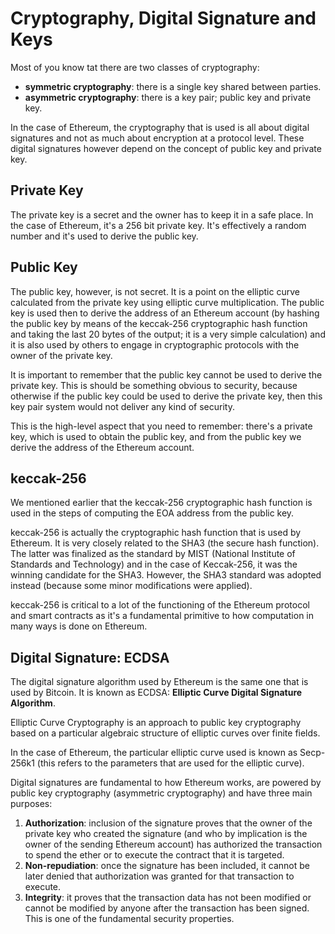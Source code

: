 # Cryptography, Digital Signature and Keys

Most of you know tat there are two classes of cryptography:

- **symmetric cryptography**: there is a single key shared between parties.
- **asymmetric cryptography**: there is a key pair; public key and private 
key.

In the case of Ethereum, the cryptography that is used is all about digital signatures and not as much about encryption at a protocol level. These digital signatures however depend on the concept of public key and private key.

## Private Key

The private key is a secret and the owner has to keep it in a safe place. In the case of Ethereum, it's a 256 bit private key. It's effectively a random number and it's used to derive the public key.

## Public Key

The public key, however, is not secret. It is a point on the elliptic curve calculated from the private key using elliptic curve multiplication. The public key is used then to derive the address of an Ethereum account (by hashing the public key by means of the keccak-256 cryptographic hash function and taking the last 20 bytes of the output; it is a very simple calculation) and it is also used by others to engage in cryptographic protocols with the owner of the private key.

It is important to remember that the public key cannot be used to derive the private key. This is should be something obvious to security, because otherwise if the public key could be used to derive the private key, then this key pair system would not deliver any kind of security.

This is the high-level aspect that you need to remember: there's a private key, which is used to obtain the public key, and from the public key we derive the address of the Ethereum account.

## keccak-256

We mentioned earlier that the keccak-256 cryptographic hash function is used in the steps of computing the EOA address from the public key.

keccak-256 is actually the cryptographic hash function that is used by Ethereum. It is very closely related to the SHA3 (the secure hash function). The latter was finalized as the standard by MIST (National Institute of Standards and Technology) and in the case of Keccak-256, it was the winning candidate for the SHA3. However, the SHA3 standard was adopted instead (because some minor modifications were applied).

keccak-256 is critical to a lot of the functioning of the Ethereum protocol and smart contracts as it's a fundamental primitive to how computation in many ways is done on Ethereum.

## Digital Signature: ECDSA

The digital signature algorithm used by Ethereum is the same one that is used by Bitcoin. It is known as ECDSA: **Elliptic Curve Digital Signature Algorithm**.

Elliptic Curve Cryptography is an approach to public key cryptography based on a particular algebraic structure of elliptic curves over finite fields.

In the case of Ethereum, the particular elliptic curve used is known as Secp-256k1 (this refers to the parameters that are used for the elliptic curve).

Digital signatures are  fundamental to how Ethereum works, are powered by public key cryptography (asymmetric cryptography) and have three main purposes:

1. **Authorization**: inclusion of the signature proves that the owner of the private key who created the signature (and who by implication is the owner of the sending Ethereum account) has authorized the transaction to spend the ether or to execute the contract that it is targeted.
2. **Non-repudiation**: once the signature has been included, it cannot be later denied that authorization was granted for that transaction to execute.
3. **Integrity**: it proves that the transaction data has not been modified or cannot be modified by anyone after the transaction has been signed. This is one of the fundamental security properties.
